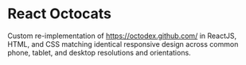 # React Octocats
Custom re-implementation of https://octodex.github.com/ in ReactJS, HTML, and CSS matching identical responsive design across common phone, tablet, and desktop resolutions and orientations.
